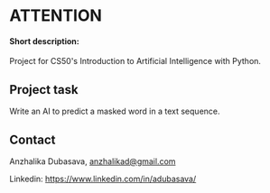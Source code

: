 ﻿# ATTENTION
#### Short description:
Project for CS50's Introduction to Artificial Intelligence with Python.

## Project task

Write an AI to predict a masked word in a text sequence.

## Contact
Anzhalika Dubasava, anzhalikad@gmail.com

Linkedin: https://www.linkedin.com/in/adubasava/